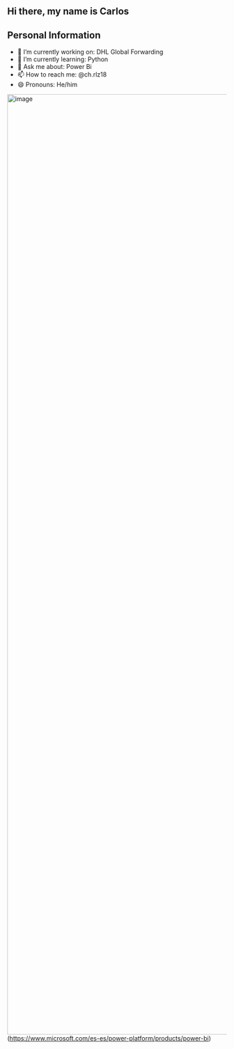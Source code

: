 ## Hi there, my name is Carlos

## Personal Information
- 🔭 I’m currently working on: DHL Global Forwarding
- 🌱 I’m currently learning: Python
- 💬 Ask me about: Power Bi
- 📫 How to reach me: @ch.rlz18
- 😄 Pronouns: He/him

<img width="3840" height="2160" alt="image" src="https://github.com/user-attachments/assets/30d90dbf-fe06-4e6c-b75d-2956dae475c9" /> (https://www.microsoft.com/es-es/power-platform/products/power-bi)

